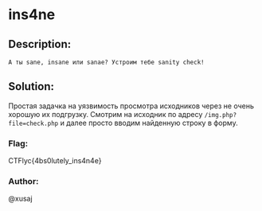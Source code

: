 # ins4ne

## Description:
```
А ты sane, insane или sanae? Устроим тебе sanity check!
```

## Solution:
Простая задачка на уязвимость просмотра исходников через не очень хорошую их подгрузку. Смотрим на исходник по адресу `/img.php?file=check.php` и далее просто вводим найденную строку в форму.

### Flag: 
CTFlyc{4bs0lutely_ins4n4e}
### Author: 
@xusaj